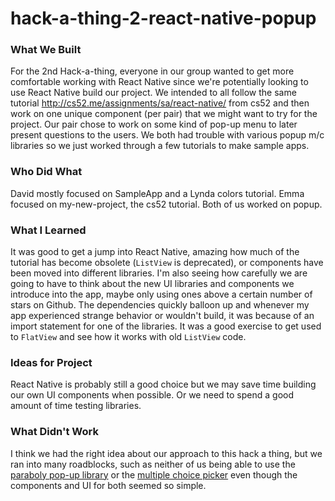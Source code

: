 # hack-a-thing-2-react-native-popup

### What We Built

For the 2nd Hack-a-thing, everyone in our group wanted to get more comfortable working with React Native since we're potentially looking to use React Native build our project. We intended to all follow the same tutorial http://cs52.me/assignments/sa/react-native/ from cs52 and then work on one unique component (per pair) that we might want to try for the project. Our pair chose to work on some kind of pop-up menu to later present questions to the users. We both had trouble with various popup m/c libraries so we just worked through a few tutorials to make sample apps.

### Who Did What
David mostly focused on SampleApp and a Lynda colors tutorial.
Emma focused on my-new-project, the cs52 tutorial.
Both of us worked on popup.

### What I Learned

It was good to get a jump into React Native, amazing how much of the tutorial has become obsolete (`ListView` is deprecated), or components have been moved into different libraries. I'm also seeing how carefully we are going to have to think about the new UI libraries and components we introduce into the app, maybe only using ones above a certain number of stars on Github. The dependencies quickly balloon up and whenever my app experienced strange behavior or wouldn't build, it was because of an import statement for one of the libraries. It was a good exercise to get used to `FlatView` and see how it works with old `ListView` code.

### Ideas for Project

React Native is probably still a good choice but we may save time building our own UI components when possible. Or we need to spend a good amount of time testing libraries.

### What Didn't Work

I think we had the right idea about our approach to this hack a thing, but we ran into many roadblocks, such as neither of us being able to use the [paraboly pop-up library](https://reactnativeexample.com/customizable-report-modal-via-paraboly-for-react-native/) or the [multiple choice picker](https://github.com/nguythaitinh/react-native-multiple-choice-picker) even though the components and UI for both seemed so simple.
